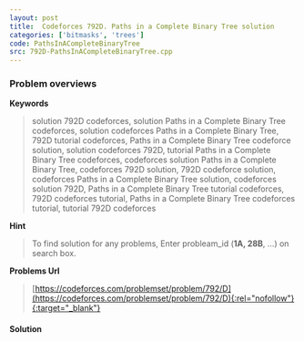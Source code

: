 ```yaml
---
layout: post
title:  Codeforces 792D. Paths in a Complete Binary Tree solution
categories: ['bitmasks', 'trees']
code: PathsInACompleteBinaryTree
src: 792D-PathsInACompleteBinaryTree.cpp
---
```

### **Problem overviews**

**Keywords**
> solution 792D codeforces, solution Paths in a Complete Binary Tree codeforces, solution codeforces Paths in a Complete Binary Tree, 792D tutorial codeforces, Paths in a Complete Binary Tree codeforce solution, solution codeforces 792D, tutorial Paths in a Complete Binary Tree codeforces, codeforces solution Paths in a Complete Binary Tree, codeforces 792D solution, 792D codeforce solution, codeforces Paths in a Complete Binary Tree solution, codeforces solution 792D, Paths in a Complete Binary Tree tutorial codeforces, 792D codeforces tutorial, Paths in a Complete Binary Tree codeforces tutorial, tutorial 792D codeforces

**Hint**
> To find solution for any problems, Enter probleam_id (**1A, 28B**, ...) on search box. 

**Problems Url**
> [https://codeforces.com/problemset/problem/792/D](https://codeforces.com/problemset/problem/792/D){:rel="nofollow"}{:target="_blank"}

#### **Solution**



